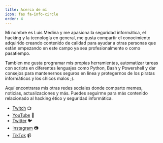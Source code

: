 ```yaml
---
title: Acerca de mí
icon: fas fa-info-circle
order: 4
---
```

Mi nombre es Luis Medina y me apasiona la seguridad informática, el hacking y la tecnología en general, me gusta compartir el conocimiento adquirido creando contenido de calidad para ayudar a otras personas que están empezando en este campo ya sea profesionalmente o como pasatiempo.


Tambien me gusta programar mis propias herramientas, automatizar tareas con scripts en diferentes lenguajes como Python, Bash y Powershell y dar consejos para mantenernos seguros en línea y protegernos de los piratas informáticos y los chicos malos ;).



Aquí encontraras mis otras redes sociales donde comparto memes, noticias, actualizaciones y más. Puedes seguirme para más contenido relacionado al hacking ético y seguridad informática.



- [Twitch](https://twitch.tv/c04tl) :tv:
- [YouTube](https://youtube.com/c04tl) :movie_camera:
- [Twitter](https://twitter.com/c04tl) :bird:
- [Instagram](https://instagram.com/c04l) :camera:
- [TikTok](https://www.tiktok.com/@c04tl) :video_camera:






